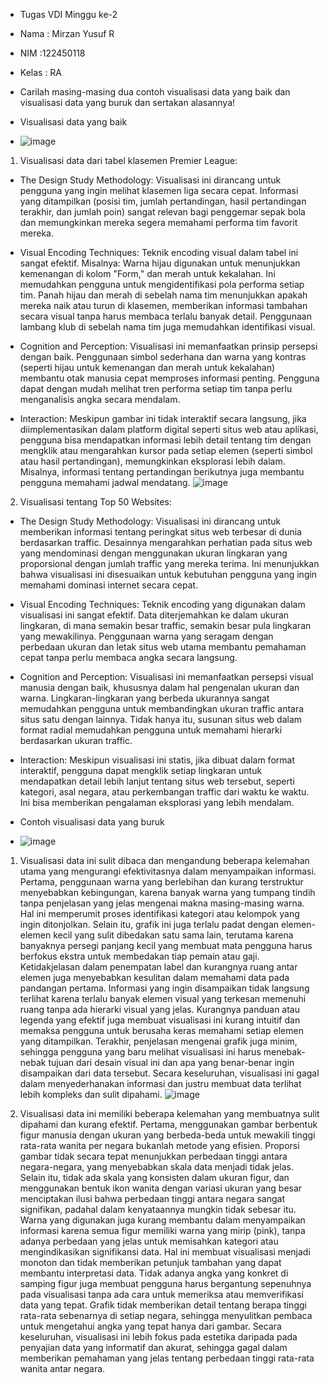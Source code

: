 - Tugas VDI Minggu ke-2
- Nama	: Mirzan Yusuf R
- NIM	:122450118
- Kelas	: RA

- Carilah masing-masing dua contoh visualisasi data yang baik dan visualisasi data yang buruk dan sertakan alasannya!
- Visualisasi data yang baik
- ![image](https://github.com/user-attachments/assets/03171e9e-c0cb-4ea3-be76-4e6f4934b0d0)

1. Visualisasi data dari tabel klasemen Premier League:

- The Design Study Methodology:
Visualisasi ini dirancang untuk pengguna yang ingin melihat klasemen liga secara cepat. Informasi yang ditampilkan (posisi tim, jumlah pertandingan, hasil pertandingan terakhir, dan jumlah poin) sangat relevan bagi penggemar sepak bola dan memungkinkan mereka segera memahami performa tim favorit mereka.

- Visual Encoding Techniques:
Teknik encoding visual dalam tabel ini sangat efektif. Misalnya: Warna hijau digunakan untuk menunjukkan kemenangan di kolom "Form," dan merah untuk kekalahan. Ini memudahkan pengguna untuk mengidentifikasi pola performa setiap tim.
Panah hijau dan merah di sebelah nama tim menunjukkan apakah mereka naik atau turun di klasemen, memberikan informasi tambahan secara visual tanpa harus membaca terlalu banyak detail.
Penggunaan lambang klub di sebelah nama tim juga memudahkan identifikasi visual.

- Cognition and Perception:
Visualisasi ini memanfaatkan prinsip persepsi dengan baik. Penggunaan simbol sederhana dan warna yang kontras (seperti hijau untuk kemenangan dan merah untuk kekalahan) membantu otak manusia cepat memproses informasi penting. Pengguna dapat dengan mudah melihat tren performa setiap tim tanpa perlu menganalisis angka secara mendalam.

- Interaction:
Meskipun gambar ini tidak interaktif secara langsung, jika diimplementasikan dalam platform digital seperti situs web atau aplikasi, pengguna bisa mendapatkan informasi lebih detail tentang tim dengan mengklik atau mengarahkan kursor pada setiap elemen (seperti simbol atau hasil pertandingan), memungkinkan eksplorasi lebih dalam. Misalnya, informasi tentang pertandingan berikutnya juga membantu pengguna memahami jadwal mendatang.
   ![image](https://github.com/user-attachments/assets/2d53b2d5-4fd5-4879-85bf-dc465221d62b)

2. Visualisasi tentang Top 50 Websites:

- The Design Study Methodology: 
Visualisasi ini dirancang untuk memberikan informasi tentang peringkat situs web terbesar di dunia berdasarkan traffic. Desainnya mengarahkan perhatian pada situs web yang mendominasi dengan menggunakan ukuran lingkaran yang proporsional dengan jumlah traffic yang mereka terima. Ini menunjukkan bahwa visualisasi ini disesuaikan untuk kebutuhan pengguna yang ingin memahami dominasi internet secara cepat.

- Visual Encoding Techniques:
Teknik encoding yang digunakan dalam visualisasi ini sangat efektif. Data diterjemahkan ke dalam ukuran lingkaran, di mana semakin besar traffic, semakin besar pula lingkaran yang mewakilinya. Penggunaan warna yang seragam dengan perbedaan ukuran dan letak situs web utama membantu pemahaman cepat tanpa perlu membaca angka secara langsung.

- Cognition and Perception:
Visualisasi ini memanfaatkan persepsi visual manusia dengan baik, khususnya dalam hal pengenalan ukuran dan warna. Lingkaran-lingkaran yang berbeda ukurannya sangat memudahkan pengguna untuk membandingkan ukuran traffic antara situs satu dengan lainnya. Tidak hanya itu, susunan situs web dalam format radial memudahkan pengguna untuk memahami hierarki berdasarkan ukuran traffic.

- Interaction:
Meskipun visualisasi ini statis, jika dibuat dalam format interaktif, pengguna dapat mengklik setiap lingkaran untuk mendapatkan detail lebih lanjut tentang situs web tersebut, seperti kategori, asal negara, atau perkembangan traffic dari waktu ke waktu. Ini bisa memberikan pengalaman eksplorasi yang lebih mendalam.

- Contoh visualisasi data yang buruk
- ![image](https://github.com/user-attachments/assets/449d6f17-9d25-4252-a405-943fa07c45ab)

1.	 Visualisasi data ini sulit dibaca dan mengandung beberapa kelemahan utama yang mengurangi efektivitasnya dalam menyampaikan informasi. Pertama, penggunaan warna yang berlebihan dan kurang terstruktur menyebabkan kebingungan, karena banyak warna yang tumpang tindih tanpa penjelasan yang jelas mengenai makna masing-masing warna. Hal ini memperumit proses identifikasi kategori atau kelompok yang ingin ditonjolkan. Selain itu, grafik ini juga terlalu padat dengan elemen-elemen kecil yang sulit dibedakan satu sama lain, terutama karena banyaknya persegi panjang kecil yang membuat mata pengguna harus berfokus ekstra untuk membedakan tiap pemain atau gaji. Ketidakjelasan dalam penempatan label dan kurangnya ruang antar elemen juga menyebabkan kesulitan dalam memahami data pada pandangan pertama. Informasi yang ingin disampaikan tidak langsung terlihat karena terlalu banyak elemen visual yang terkesan memenuhi ruang tanpa ada hierarki visual yang jelas. Kurangnya panduan atau legenda yang efektif juga membuat visualisasi ini kurang intuitif dan memaksa pengguna untuk berusaha keras memahami setiap elemen yang ditampilkan. Terakhir, penjelasan mengenai grafik juga minim, sehingga pengguna yang baru melihat visualisasi ini harus menebak-nebak tujuan dari desain visual ini dan apa yang benar-benar ingin disampaikan dari data tersebut. Secara keseluruhan, visualisasi ini gagal dalam menyederhanakan informasi dan justru membuat data terlihat lebih kompleks dan sulit dipahami.
  ![image](https://github.com/user-attachments/assets/00e56cd1-bf37-4dbc-a97f-1920912952e9)

2.	 Visualisasi data ini memiliki beberapa kelemahan yang membuatnya sulit dipahami dan kurang efektif. Pertama, menggunakan gambar berbentuk figur manusia dengan ukuran yang berbeda-beda untuk mewakili tinggi rata-rata wanita per negara bukanlah metode yang efisien. Proporsi gambar tidak secara tepat menunjukkan perbedaan tinggi antara negara-negara, yang menyebabkan skala data menjadi tidak jelas. Selain itu, tidak ada skala yang konsisten dalam ukuran figur, dan menggunakan bentuk ikon wanita dengan variasi ukuran yang besar menciptakan ilusi bahwa perbedaan tinggi antara negara sangat signifikan, padahal dalam kenyataannya mungkin tidak sebesar itu. Warna yang digunakan juga kurang membantu dalam menyampaikan informasi karena semua figur memiliki warna yang mirip (pink), tanpa adanya perbedaan yang jelas untuk memisahkan kategori atau mengindikasikan signifikansi data. Hal ini membuat visualisasi menjadi monoton dan tidak memberikan petunjuk tambahan yang dapat membantu interpretasi data. Tidak adanya angka yang konkret di samping figur juga membuat pengguna harus bergantung sepenuhnya pada visualisasi tanpa ada cara untuk memeriksa atau memverifikasi data yang tepat. Grafik tidak memberikan detail tentang berapa tinggi rata-rata sebenarnya di setiap negara, sehingga menyulitkan pembaca untuk mengetahui angka yang tepat hanya dari gambar. Secara keseluruhan, visualisasi ini lebih fokus pada estetika daripada pada penyajian data yang informatif dan akurat, sehingga gagal dalam memberikan pemahaman yang jelas tentang perbedaan tinggi rata-rata wanita antar negara.
